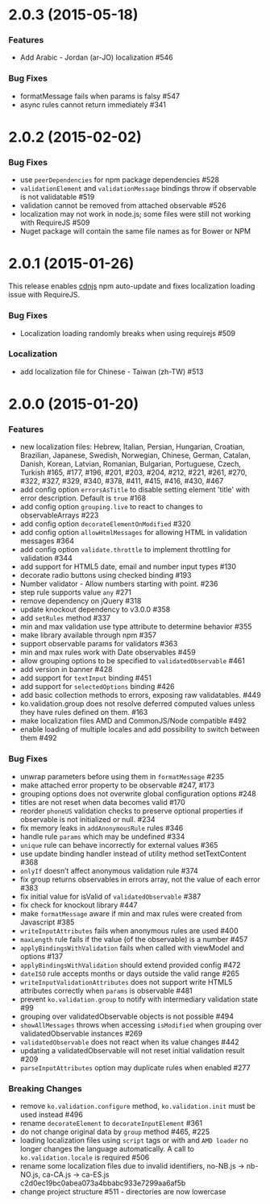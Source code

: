 # 2.0.3 (2015-05-18)

### Features
* Add Arabic - Jordan (ar-JO) localization #546


### Bug Fixes

* formatMessage fails when params is falsy #547
* async rules cannot return immediately #341


# 2.0.2 (2015-02-02)

### Bug Fixes

* use `peerDependencies` for npm package dependencies #528
* `validationElement` and `validationMessage` bindings throw if observable is not validatable #519
* validation cannot be removed from attached observable #526
* localization may not work in node.js; some files were still not working with RequireJS #509
* Nuget package will contain the same file names as for Bower or NPM


# 2.0.1 (2015-01-26)

This release enables [cdnjs](https://cdnjs.com/libraries/knockout-validation) npm auto-update and fixes localization loading issue with RequireJS.


### Bug Fixes

* Localization loading randomly breaks when using requirejs #509


### Localization

* add localization file for Chinese - Taiwan (zh-TW) #513


# 2.0.0 (2015-01-20)

### Features

- new localization files: Hebrew, Italian, Persian, Hungarian, Croatian, Brazilian, Japanese, Swedish, Norwegian, Chinese, German, Catalan, Danish, Korean, Latvian, Romanian, Bulgarian, Portuguese, Czech, Turkish  #165, #177, #196, #201, #203, #204, #212, #221, #261, #270, #322, #327, #329, #340, #378, #411, #415, #416, #430, #467
- add config option `errorsAsTitle` to disable setting element 'title' with error description. Default is `true` #168
- add config option `grouping.live` to react to changes to observableArrays #223
- add config option `decorateElementOnModified` #320
- add config option `allowHtmlMessages` for allowing HTML in validation messages #364
- add config option `validate.throttle` to implement throttling for validation #344
- add support for HTML5 date, email and number input types #130
- decorate radio buttons using checked binding #193
- Number validator - Allow numbers starting with point. #236
- step rule supports value `any` #271
- remove dependency on jQuery #318
- update knockout dependency to v3.0.0 #358
- add `setRules` method #337
- min and max validation use type attribute to determine behavior #355
- make library available through npm #357
- support observable params for validators #363
- min and max rules work with Date observables #459
- allow grouping options to be specified to `validatedObservable` #461
- add version in banner #428
- add support for `textInput` binding #451
- add support for `selectedOptions` binding #426
- add basic collection methods to errors, exposing raw validatables. #449
- ko.validation.group does not resolve deferred computed values unless they have rules defined on them. #163
- make localization files AMD and CommonJS/Node compatible #492
- enable loading of multiple locales and add possibility to switch between them #492


### Bug Fixes

- unwrap parameters before using them in `formatMessage` #235
- make attached error property to be observable #247, #173
- grouping options does not overwrite global configuration options #248
- titles are not reset when data becomes valid #170
- reorder `phoneUS` validation checks to preserve optional properties if observable is not initialized or null. #234
- fix memory leaks in `addAnonymousRule` rules #346
- handle rule `params` which may be undefined #334
- `unique` rule can behave incorrectly for external values #365
- use update binding handler instead of utility method setTextContent #368
- `onlyIf` doesn’t affect anonymous validation rule #374
- fix group returns observables in errors array, not the value of each error #383
- fix initial value for isValid of `validatedObservable` #387
- fix check for knockout library #447
- make `formatMessage` aware if min and max rules were created from Javascript #385
- `writeInputAttributes` fails when anonymous rules are used #400
- `maxLength` rule fails if the value (of the observable) is a number #457
- `applyBindingsWithValidation` fails when called with viewModel and options #137
- `applyBindingsWithValidation` should extend provided config #472
- `dateISO` rule accepts months or days outside the valid range #265
- `writeInputValidationAttributes` does not support write HTML5 attributes correctly when `params` is observable #481
- prevent `ko.validation.group` to notify with intermediary validation state #99
- grouping over validatedObservable objects is not possible #494
- `showAllMessages` throws when accessing `isModified` when grouping over validatedObservable instances #269
- `validatedObservable` does not react when its value changes #442
- updating a validatedObservable will not reset initial validation result #209
- `parseInputAttributes` option may duplicate rules when enabled #277


### Breaking Changes

- remove `ko.validation.configure` method, `ko.validation.init` must be used instead #496
- rename `decorateElement` to `decorateInputElement` #361
- do not change original data by `group` method #465, #225
- loading localization files using `script` tags or with and `AMD loader` no longer changes the language automatically. A call to `ko.validation.locale` is required #506
- rename some localization files due to invalid identifiers, no-NB.js → nb-NO.js, ca-CA.js → ca-ES.js c2d0ec19bc0abea073a4bbabc933e7299aa6af5b
- change project structure #511 - directories are now lowercase
